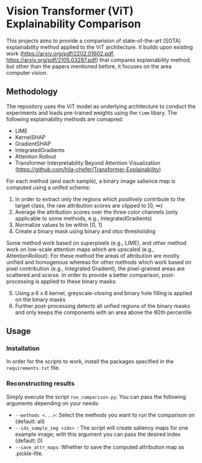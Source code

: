 # Vision Transformer (ViT) Explainability Comparison

This projects aims to provide a comparision of state-of-the-art (SOTA) explainability method applied to the ViT architecture. It builds upon existing work (https://arxiv.org/pdf/2202.01602.pdf, https://arxiv.org/pdf/2105.03287.pdf) that compares explainability method, but other than the papers mentioned before, it focuses on the area computer vision. 

## Methodology

The repository uses the ViT model as underlying architecture to conduct the experiments and loads pre-trained weights using the `timm` libary. The following explainability methods are comapred:

- LIME
- KernelSHAP
- GradientSHAP
- IntegratedGradients
- Attention Rollout
- Transformer Interpretability Beyond Attention Visualization (https://github.com/hila-chefer/Transformer-Explainability)

For each method (and each sample), a binary image salience map is computed using a unifed scheme:

1. In order to extract only the regions which _positively_ contribute to the target class, the raw attribution scores are clipped to [0, ∞)
2. Average the attribution scores over the three color channels (only applicable to some methods, e.g., IntegratedGradients)
3. Normalize values to be within [0, 1]
4. Create a binary mask using binary and otso thresholding

Some method work based on superpixels (e.g., LIME), and other method work on low-scale attention maps which are upscaled (e.g., AttentionRollout). For these method the areas of attribution are mostly unified and homogenous whereas for other methods which work based on pixel contribution (e.g., Integrated Gradient), the pixel-grained areas are scattered and scarse. In order to provide a better comparison, post-processing is applied to these binary masks:

5. Using a 6 x 6 kernel, greyscale-closing and binary hole filling is applied on the binary masks
6. Further post-processing detects all unfied regions of the binary masks and only keeps the components with an area above the 80th percentile

## Usage

### Installation

In order for the scripts to work, install the packages specified in the `requirements.txt` file. 

### Reconstructing results

Simply execute the script `run_comparison.py`. You can pass the following arguments depending on your needs:

- `--methods <...>`: Select the methods you want to run the comparison on (default: all)
- `--idx_sample_img <idx> `: The script will create saliency maps for one example image; with this argument you can pass the desired index (default: 0)
- `--save_attr_maps`: Whether to save the computed attribution map as .pickle-file.
